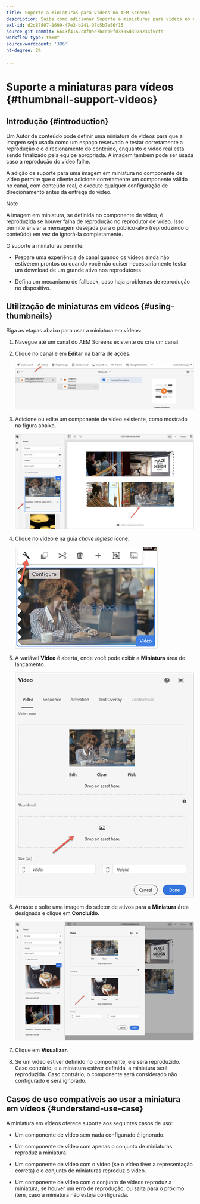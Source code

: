 ```yaml
---
title: Suporte a miniaturas para vídeos no AEM Screens
description: Saiba como adicionar Suporte a miniaturas para vídeos no AEM Screens.
exl-id: d2d87807-1699-47e3-b241-07c5b7e56f15
source-git-commit: 6643f4162c8f0ee7bcdb0fd3305d3978234f5cfd
workflow-type: tm+mt
source-wordcount: '396'
ht-degree: 2%

---
```


# Suporte a miniaturas para vídeos {#thumbnail-support-videos}

## Introdução {#introduction}

Um Autor de conteúdo pode definir uma miniatura de vídeos para que a imagem seja usada como um espaço reservado e testar corretamente a reprodução e o direcionamento do conteúdo, enquanto o vídeo real está sendo finalizado pela equipe apropriada. A imagem também pode ser usada caso a reprodução do vídeo falhe.

A adição de suporte para uma imagem em miniatura no componente de vídeo permite que o cliente adicione corretamente um componente válido no canal, com conteúdo real, e execute qualquer configuração de direcionamento antes da entrega do vídeo.

>[!NOTE]
>A imagem em miniatura, se definida no componente de vídeo, é reproduzida se houver falha de reprodução no reprodutor de vídeo. Isso permite enviar a mensagem desejada para o público-alvo (reproduzindo o conteúdo) em vez de ignorá-la completamente.

O suporte a miniaturas permite:

* Prepare uma experiência de canal quando os vídeos ainda não estiverem prontos ou quando você não quiser necessariamente testar um download de um grande ativo nos reprodutores

* Defina um mecanismo de fallback, caso haja problemas de reprodução no dispositivo.

## Utilização de miniaturas em vídeos {#using-thumbnails}

Siga as etapas abaixo para usar a miniatura em vídeos:

1. Navegue até um canal do AEM Screens existente ou crie um canal.

1. Clique no canal e em **Editar** na barra de ações.

   ![imagem](/help/user-guide/assets/thumbnails/thumbnail-1.png)

1. Adicione ou edite um componente de vídeo existente, como mostrado na figura abaixo.

   ![imagem](/help/user-guide/assets/thumbnails/thumbnail-2.png)

1. Clique no vídeo e na guia *chave inglesa* ícone.

   ![imagem](/help/user-guide/assets/thumbnails/thumbnail-3.png)

1. A variável **Vídeo** é aberta, onde você pode exibir a **Miniatura** área de lançamento.

   ![imagem](/help/user-guide/assets/thumbnails/thumbnail-4.png)

1. Arraste e solte uma imagem do seletor de ativos para a **Miniatura** área designada e clique em **Concluído**.

   ![imagem](/help/user-guide/assets/thumbnails/thumbnail-5.png)

1. Clique em **Visualizar**.

1. Se um vídeo estiver definido no componente, ele será reproduzido. Caso contrário, e a miniatura estiver definida, a miniatura será reproduzida. Caso contrário, o componente será considerado não configurado e será ignorado.

## Casos de uso compatíveis ao usar a miniatura em vídeos {#understand-use-case}

A miniatura em vídeos oferece suporte aos seguintes casos de uso:

* Um componente de vídeo sem nada configurado é ignorado.

* Um componente de vídeo com apenas o conjunto de miniaturas reproduz a miniatura.

* Um componente de vídeo com o vídeo (se o vídeo tiver a representação correta) e o conjunto de miniaturas reproduz o vídeo.

* Um componente de vídeo com o conjunto de vídeos reproduz a miniatura, se houver um erro de reprodução, ou salta para o próximo item, caso a miniatura não esteja configurada.
